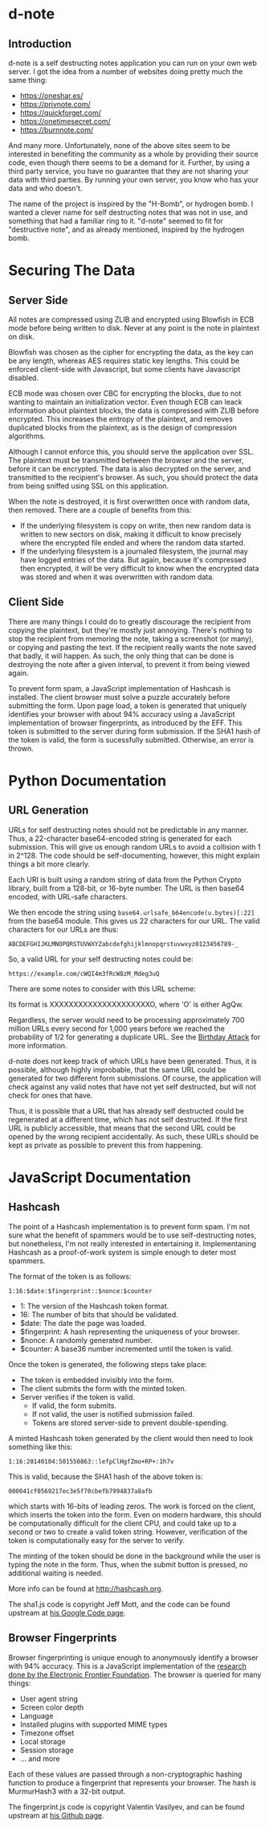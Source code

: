 d-note
======

Introduction
------------

d-note is a self destructing notes application you can run on your own web
server. I got the idea from a number of websites doing pretty much the same
thing:

* https://oneshar.es/
* https://privnote.com/
* https://quickforget.com/
* https://onetimesecret.com/
* https://burnnote.com/

And many more. Unfortunately, none of the above sites seem to be interested
in benefiting the community as a whole by providing their source code, even
though there seems to be a demand for it. Further, by using a third party
service, you have no guarantee that they are not sharing your data with
third parties. By running your own server, you know who has your data and
who doesn't.

The name of the project is inspired by the "H-Bomb", or hydrogen bomb. I
wanted a clever name for self destructing notes that was not in use, and
something that had a familiar ring to it. "d-note" seemed to fit for
"destructive note", and as already mentioned, inspired by the hydrogen
bomb.

Securing The Data
=================

Server Side
-----------

All notes are compressed using ZLIB and encrypted using Blowfish in ECB mode
before being written to disk. Never at any point is the note in plaintext on
disk.

Blowfish was chosen as the cipher for encrypting the data, as the key can be
any length, whereas AES requires static key lengths. This could be enforced
client-side with Javascript, but some clients have Javascript disabled.

ECB mode was chosen over CBC for encrypting the blocks, due to not wanting to
maintain an initialization vector. Even though ECB can leack information about
plaintext blocks, the data is compressed with ZLIB before encrypted. This
increases the entropy of the plaintext, and removes duplicated blocks from the
plaintext, as is the design of compression algorithms.

Although I cannot enforce this, you should serve the application over SSL. The
plaintext must be transmitted between the browser and the server, before it can
be encrypted. The data is also decrypted on the server, and transmitted to the
recipient's browser. As such, you should protect the data from being sniffed
using SSL on this application.

When the note is destroyed, it is first overwritten once with random data,
then removed. There are a couple of benefits from this:

* If the underlying filesystem is copy on write, then new random data is
  written to new sectors on disk, making it difficult to know precisely where
  the encrypted file ended and where the random data started.
* If the underlying filesystem is a journaled filesystem, the journal may have
  logged entries of the data. But again, because it's compressed then
  encrypted, it will be very difficult to know when the encrypted data was
  stored and when it was overwritten with random data.

Client Side
-----------

There are many things I could do to greatly discourage the recipient from
copying the plaintext, but they're mostly just annoying. There's nothing to
stop the recipient from memoring the note, taking a screenshot (or many), or
copying and pasting the text. If the recipient really wants the note saved that
badly, it will happen. As such, the only thing that can be done is destroying
the note after a given interval, to prevent it from being viewed again.

To prevent form spam, a JavaScript implementation of Hashcash is installed. The
client browser must solve a puzzle accurately before submitting the form. Upon
page load, a token is generated that uniquely identifies your browser with
about 94% accuracy using a JavaScript implementation of browser fingerprints,
as introduced by the EFF. This token is submitted to the server during form
submission. If the SHA1 hash of the token is valid, the form is sucessfully
submitted. Otherwise, an error is thrown.

Python Documentation
====================

URL Generation
--------------

URLs for self destructing notes should not be predictable in any manner.
Thus, a 22-character base64-encoded string is generated for each
submission. This will give us enough random URLs to avoid a collision with
1 in 2^128. The code should be self-documenting, however, this might
explain things a bit more clearly.

Each URI is built using a random string of data from the Python Crypto library,
built from a 128-bit, or 16-byte number. The URL is then base64 encoded, with
URL-safe characters.

We then encode the string using `base64.urlsafe_b64encode(u.bytes)[:22]`
from the base64 module. This gives us 22 characters for our URL. The valid
characters for our URLs are thus:

    ABCDEFGHIJKLMNOPQRSTUVWXYZabcdefghijklmnopqrstuvwxyz0123456789-_

So, a valid URL for your self destructing notes could be:

    https://example.com/cWQI4m3fRcW8zM_Mdeg3uQ

There are some notes to consider with this URL scheme:

Its format is XXXXXXXXXXXXXXXXXXXXXO, where 'O' is either AgQw.

Regardless, the server would need to be processing approximately 700
million URLs every second for 1,000 years before we reached the probability
of 1/2 for generating a duplicate URL. See the [Birthday
Attack](https://en.wikipedia.org/wiki/Birthday_attack) for more
information.

d-note does not keep track of which URLs have been generated. Thus, it is
possible, although highly improbable, that the same URL could be generated
for two different form submissions. Of course, the application will check
against any valid notes that have not yet self destructed, but will not
check for ones that have.

Thus, it is possible that a URL that has already self destructed could be
regenerated at a different time, which has not self destructed. If the
first URL is publicly accessible, that means that the second URL could be
opened by the wrong recipient accidentally. As such, these URLs should be
kept as private as possible to prevent this from happening.

JavaScript Documentation
========================

Hashcash
--------

The point of a Hashcash implementation is to prevent form spam. I'm not
sure what the benefit of spammers would be to use self-destructing notes,
but nonetheless, I'm not really interested in entertaining it.
Implementaning Hashcash as a proof-of-work system is simple enough to
deter most spammers.

The format of the token is as follows:

    1:16:$date:$fingerprint::$nonce:$counter

* 1: The version of the Hashcash token format.
* 16: The number of bits that should be validated.
* $date: The date the page was loaded.
* $fingerprint: A hash representing the uniqueness of your browser.
* $nonce: A randomly generated number.
* $counter: A base36 number incremented until the token is valid.

Once the token is generated, the following steps take place:

* The token is embedded invisibly into the form.
* The client submits the form with the minted token.
* Server verifies if the token is valid.
    * If valid, the form submits.
    * If not valid, the user is notified submission failed.
    * Tokens are stored server-side to prevent double-spending.

A minted Hashcash token generated by the client would then need to look
something like this:

    1:16:20140104:501550863::lefpClHgfZmo+RP+:1h7v

This is valid, because the SHA1 hash of the above token is:

    000041cf0569217ec3e5f70cbefb7994837a8afb

which starts with 16-bits of leading zeros. The work is forced on the
client, which inserts the token into the form. Even on modern hardware,
this should be computationally difficult for the client CPU, and could take
up to a second or two to create a valid token string. However, verification
of the token is computationally easy for the server to verify.

The minting of the token should be done in the background while the user is
typing the note in the form. Thus, when the submit button is pressed, no
additional waiting is needed.

More info can be found at http://hashcash.org.

The sha1.js code is copyright Jeff Mott, and the code can be found upstream at
[his Google Code page](https://code.google.com/p/crypto-js).


Browser Fingerprints
--------------------

Browser fingerprinting is unique enough to anonymously identify a browser with
94% accuracy. This is a JavaScript implementation of the [research done by the
Electronic Frontier Foundation](https://panopticlick.eff.org/). The browser is
queried for many things:

* User agent string
* Screen color depth
* Language
* Installed plugins with supported MIME types
* Timezone offset
* Local storage
* Session storage
* ... and more

Each of these values are passed through a non-cryptographic hashing function to
produce a fingerprint that represents your browser. The hash is MurmurHash3 with
a 32-bit output.

The fingerprint.js code is copyright Valentin Vasilyev, and can be found
upstream at [his Github page](https://github.com/Valve/fingerprints).
